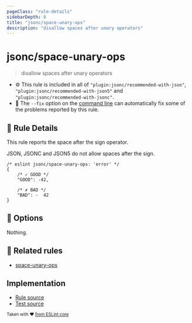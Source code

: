 ```yaml
---
pageClass: "rule-details"
sidebarDepth: 0
title: "jsonc/space-unary-ops"
description: "disallow spaces after unary operators"
---
```

# jsonc/space-unary-ops

> disallow spaces after unary operators

- :gear: This rule is included in all of `"plugin:jsonc/recommended-with-json"`, `"plugin:jsonc/recommended-with-json5"` and `"plugin:jsonc/recommended-with-jsonc"`.
- :wrench: The `--fix` option on the [command line](https://eslint.org/docs/user-guide/command-line-interface#fixing-problems) can automatically fix some of the problems reported by this rule.

## :book: Rule Details

This rule reports the space after the sign operator.  

JSON, JSONC and JSON5 do not allow spaces after the sign.

<eslint-code-block fix>

<!-- eslint-skip -->

```json5
/* eslint jsonc/space-unary-ops: 'error' */
{
    /* ✓ GOOD */
    "GOOD": -42,

    /* ✗ BAD */
    "BAD": -  42
}
```

</eslint-code-block>

## :wrench: Options

Nothing.

## :couple: Related rules

- [space-unary-ops]

[space-unary-ops]: https://eslint.org/docs/rules/space-unary-ops

## Implementation

- [Rule source](https://github.com/ota-meshi/eslint-plugin-jsonc/blob/master/lib/rules/space-unary-ops.ts)
- [Test source](https://github.com/ota-meshi/eslint-plugin-jsonc/blob/master/tests/lib/rules/space-unary-ops.js)

<sup>Taken with ❤️ [from ESLint core](https://eslint.org/docs/rules/space-unary-ops)</sup>
